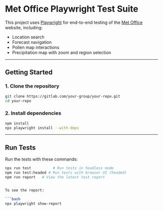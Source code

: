 # Met Office Playwright Test Suite

This project uses [Playwright](https://playwright.dev) for end-to-end testing of the [Met Office](https://www.metoffice.gov.uk/) website, including:

- Location search
- Forecast navigation
- Pollen map interactions
- Precipitation map with zoom and region selection

---

##  Getting Started

### 1. Clone the repository

```bash
git clone https://gitlab.com/your-group/your-repo.git
cd your-repo
```

### 2. Install dependencies

```bash
npm install
npx playwright install --with-deps
```

---

## Run Tests

Run the tests with these commands:

```bash
npx run test          # Run tests in headless mode
npm run test:headed # Run tests with browser UI (headed)
npm run report   # View the latest test report


To see the report:

```bash
npx playwright show-report
```
